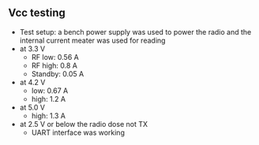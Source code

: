 ## Vcc testing

- Test setup: a bench power supply was used to power the radio and the internal current meater was used for reading
- at 3.3 V
	- RF low: 0.56 A
	- RF high: 0.8 A
	- Standby: 0.05 A
- at 4.2 V
	- low: 0.67 A
	- high: 1.2 A
- at 5.0 V
	- high: 1.3 A
- at 2.5 V or below the radio dose not TX
	- UART interface was working

